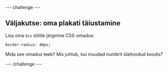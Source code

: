 --- challenge ---

## Väljakutse: oma plakati täiustamine

Lisa oma `div` stiilile järgmine CSS-omadus:

    border-radius: 40px;
    

Mida see omadus teeb? Mis juhtub, kui muudad numbrit ülaltoodud koodis?

--- /challenge ---